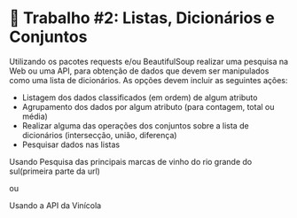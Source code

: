# 🐍 Trabalho #2: Listas, Dicionários e Conjuntos

Utilizando os pacotes requests e/ou BeautifulSoup realizar uma pesquisa na Web ou uma API, para obtenção de dados que devem ser manipulados como uma lista de dicionários. As opções devem incluir
as seguintes ações:
  - Listagem dos dados classificados (em ordem) de algum atributo
  - Agrupamento dos dados por algum atributo (para contagem, total ou média)
  - Realizar alguma das operações dos conjuntos sobre a lista de dicionários (intersecção, união, diferença)
  - Pesquisar dados nas listas

Usando Pesquisa das principais marcas de vinho do rio grande do sul(primeira parte da url) 

ou

Usando a API da Vinícola
